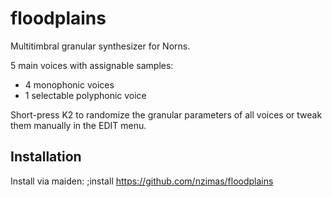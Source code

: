 # floodplains

Multitimbral granular synthesizer for Norns.

5 main voices with assignable samples:
 - 4 monophonic voices
 - 1 selectable polyphonic voice

Short-press K2 to randomize the granular parameters of all voices or tweak them manually in the EDIT menu.

## Installation

Install via maiden:
;install https://github.com/nzimas/floodplains
